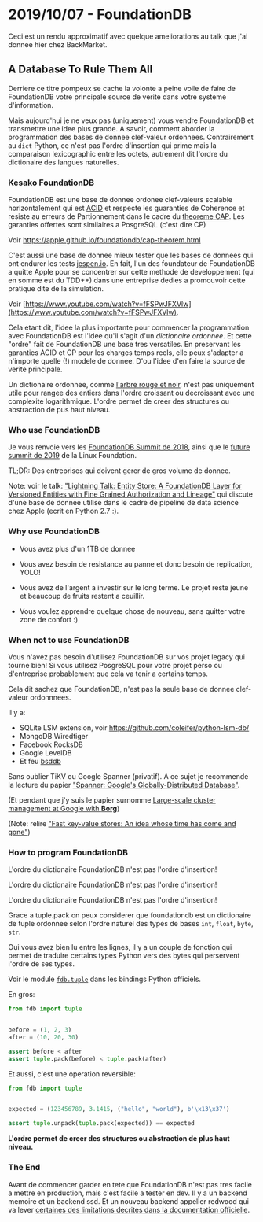 # 2019/10/07 - FoundationDB

Ceci est un rendu approximatif avec quelque ameliorations au talk que
j'ai donnee hier chez BackMarket.

## A Database To Rule Them All

Derriere ce titre pompeux se cache la volonte a peine voile de faire
de FoundationDB votre principale source de verite dans votre systeme
d'information.

Mais aujourd'hui je ne veux pas (uniquement) vous vendre FoundationDB
et transmettre une idee plus grande. A savoir, comment aborder la
programmation des bases de donnee clef-valeur ordonnees. Contrairement
au `dict` Python, ce n'est pas l'ordre d'insertion qui prime mais la
comparaison lexicographic entre les octets, autrement dit l'ordre du
dictionaire des langues naturelles.

### Kesako FoundationDB

FoundationDB est une base de donnee ordonee clef-valeurs scalable
horizontalement qui est
[ACID](https://fr.wikipedia.org/wiki/Propri%C3%A9t%C3%A9s_ACID) et
respecte les guaranties de Coherence et resiste au erreurs de
Partionnement dans le cadre du [theoreme
CAP](https://fr.wikipedia.org/wiki/Th%C3%A9or%C3%A8me_CAP).  Les
garanties offertes sont similaires a PosgreSQL (c'est dire CP)

Voir https://apple.github.io/foundationdb/cap-theorem.html

C'est aussi une base de donnee mieux tester que les bases de donnees
qui ont endurer les tests [jespen.io](https://jepsen.io/). En fait,
l'un des foundateur de FoundationDB a quitte Apple pour se concentrer
sur cette methode de developpement (qui en somme est du TDD++) dans
une entreprise dedies a promouvoir cette pratique dite de la
simulation.

Voir [https://www.youtube.com/watch?v=fFSPwJFXVlw](https://www.youtube.com/watch?v=fFSPwJFXVlw).

Cela etant dit, l'idee la plus importante pour commencer la
programmation avec FoundationDB est l'idee qu'il s'agit d'un
*dictionaire ordonnee*.  Et cette "ordre" fait de FoundationDB une
base tres versatiles. En preservant les garanties ACID et CP pour les
charges temps reels, elle peux s'adapter a n'importe quelle (!)
modele de donnee. D'ou l'idee d'en faire la source de verite
principale.

Un dictionaire ordonnee, comme [l'arbre rouge et
noir](https://fr.wikipedia.org/wiki/Arbre_bicolore), n'est pas
uniquement utile pour rangee des entiers dans l'ordre croissant ou
decroissant avec une complexite logarithmique. L'ordre permet de creer
des structures ou abstraction de pus haut niveau.

### Who use FoundationDB

Je vous renvoie vers les [FoundationDB Summit de
2018](https://www.youtube.com/playlist?list=PLbzoR-pLrL6q7uYN-94-p_-Q3hyAmpI7o),
ainsi que le [future summit de
2019](https://forums.foundationdb.org/t/foundationdb-summit-2019/1636?u=amirouche)
de la Linux Foundation.

TL;DR: Des entreprises qui doivent gerer de gros volume de donnee.

Note: voir le talk: ["Lightning Talk: Entity Store: A FoundationDB
Layer for Versioned Entities with Fine Grained Authorization and
Lineage"](https://www.youtube.com/watch?v=16uU_Aaxp9Y&list=PLbzoR-pLrL6q7uYN-94-p_-Q3hyAmpI7o&index=2&t=0s)
qui discute d'une base de donnee utilise dans le cadre de pipeline de
data science chez Apple (ecrit en Python 2.7 :).

### Why use FoundationDB

- Vous avez plus d'un 1TB de donnee

- Vous avez besoin de resistance au panne et donc besoin de replication, YOLO!

- Vous avez de l'argent a investir sur le long terme. Le projet reste
  jeune et beaucoup de fruits restent a ceuillir.

- Vous voulez apprendre quelque chose de nouveau, sans quitter votre zone de confort :)

### When not to use FoundationDB

Vous n'avez pas besoin d'utilisez FoundationDB sur vos projet legacy
qui tourne bien! Si vous utilisez PosgreSQL pour votre projet perso ou
d'entreprise probablement que cela va tenir a certains temps.

Cela dit sachez que FoundationDB, n'est pas la seule base de donnee
clef-valeur ordonnnees.

Il y a:

- SQLite LSM extension, voir https://github.com/coleifer/python-lsm-db/
- MongoDB Wiredtiger
- Facebook RocksDB
- Google LevelDB
- Et feu [bsddb](https://docs.python.org/2/library/bsddb.html)

Sans oublier TiKV ou Google Spanner (privatif). A ce sujet je
recommende la lecture du papier ["Spanner: Google's
Globally-Distributed
Database"](https://ai.google/research/pubs/pub39966).

(Et pendant que j'y suis le papier surnomme [Large-scale cluster
management at Google with
**Borg**](https://ai.google/research/pubs/pub43438))

(Note: relire ["Fast key-value stores: An idea whose time has come and
gone"](https://ai.google/research/pubs/pub48030))

### How to program FoundationDB

L'ordre du dictionaire FoundationDB n'est pas l'ordre d'insertion!

L'ordre du dictionaire FoundationDB n'est pas l'ordre d'insertion!

L'ordre du dictionaire FoundationDB n'est pas l'ordre d'insertion!

Grace a tuple.pack on peux considerer que foundationdb est un
dictionaire de tuple ordonnee selon l'ordre naturel des types de bases
`int`, `float`, `byte`, `str`.

Oui vous avez bien lu entre les lignes, il y a un couple de fonction
qui permet de traduire certains types Python vers des bytes qui
perservent l'ordre de ses types.

Voir le module
[`fdb.tuple`](https://github.com/apple/foundationdb/blob/master/bindings/python/fdb/tuple.py#L21)
dans les bindings Python officiels.

En gros:

```python
from fdb import tuple


before = (1, 2, 3)
after = (10, 20, 30)

assert before < after
assert tuple.pack(before) < tuple.pack(after)
```

Et aussi, c'est une operation reversible:

```python
from fdb import tuple


expected = (123456789, 3.1415, ("hello", "world"), b'\x13\x37')

assert tuple.unpack(tuple.pack(expected)) == expected
```

**L'ordre permet de creer des structures ou abstraction de plus haut niveau.**

### The End

Avant de commencer garder en tete que FoundationDB n'est pas tres
facile a mettre en production, mais c'est facile a tester en dev. Il y
a un backend memoire et un backend ssd. Et un nouveau backend appeller
redwood qui va lever [certaines des limitations decrites dans la
documentation
officielle](https://apple.github.io/foundationdb/known-limitations.html#known-limitations).
